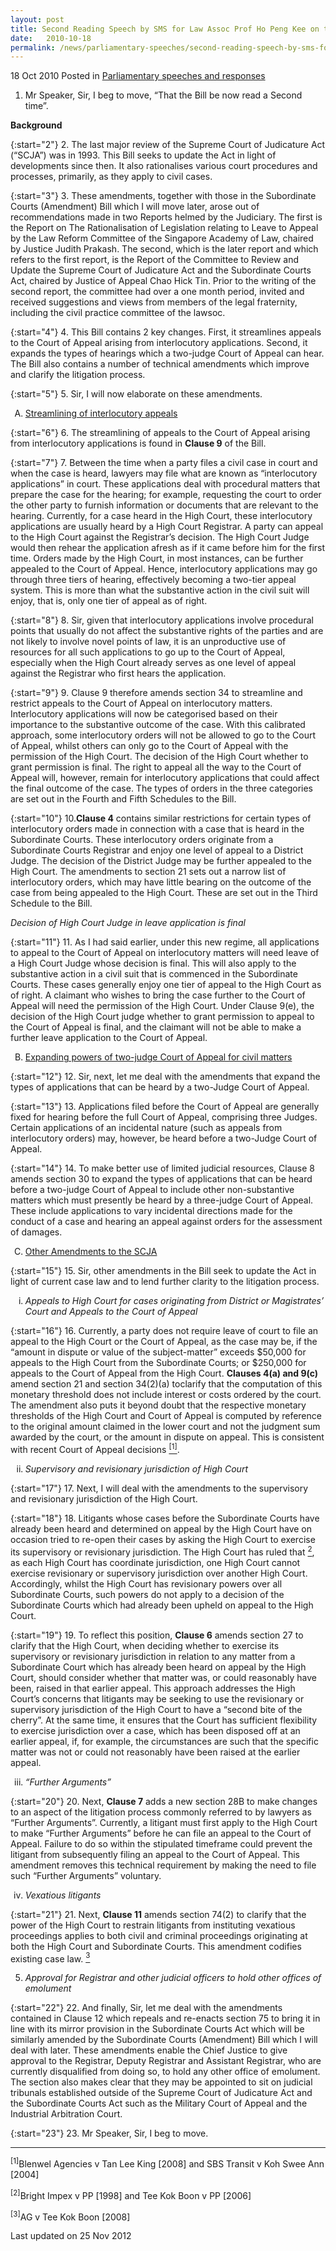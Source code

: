 ```yaml
---
layout: post
title: Second Reading Speech by SMS for Law Assoc Prof Ho Peng Kee on the Supreme Court of Judicature (Amendment) Bill
date:   2010-10-18
permalink: /news/parliamentary-speeches/second-reading-speech-by-sms-for-law-assoc-prof-ho-peng-kee-on-the-supreme-court-of-judicature
---
```


18 Oct 2010 Posted in [Parliamentary speeches and responses](/news/parliamentary-speeches) 

1. Mr Speaker, Sir, I beg to move, “That the Bill be now read a Second time”.

**Background**

{:start="2"}
2. The last major review of the Supreme Court of Judicature Act (“SCJA”) was in 1993. This Bill seeks to update the Act in light of developments since then. It also rationalises various court procedures and processes, primarily, as they apply to civil cases.

{:start="3"}
3. These amendments, together with those in the Subordinate Courts (Amendment) Bill which I will move later, arose out of recommendations made in two Reports helmed by the Judiciary. The first is the Report on The Rationalisation of Legislation relating to Leave to Appeal by the Law Reform Committee of the Singapore Academy of Law, chaired by Justice Judith Prakash. The second, which is the later report and which refers to the first report, is the Report of the Committee to Review and Update the Supreme Court of Judicature Act and the Subordinate Courts Act, chaired by Justice of Appeal Chao Hick Tin. Prior to the writing of the second report, the committee had over a one month period, invited and received suggestions and views from members of the legal fraternity, including the civil practice committee of the lawsoc.

{:start="4"}
4. This Bill contains 2 key changes. First, it streamlines appeals to the Court of Appeal arising from interlocutory applications. Second, it expands the types of hearings which a two-judge Court of Appeal can hear. The Bill also contains a number of technical amendments which improve and clarify the litigation process.

{:start="5"}
5. Sir, I will now elaborate on these amendments.

<ol style="list-style-type: upper-alpha">
<li><u>Streamlining of interlocutory appeals</u></li>
</ol>


{:start="6"}
6. The streamlining of appeals to the Court of Appeal arising from interlocutory applications is found in **Clause 9** of the Bill.

{:start="7"}
7. Between the time when a party files a civil case in court and when the case is heard, lawyers may file what are known as “interlocutory applications” in court. These applications deal with procedural matters that prepare the case for the hearing; for example, requesting the court to order the other party to furnish information or documents that are relevant to the hearing. Currently, for a case heard in the High Court, these interlocutory applications are usually heard by a High Court Registrar. A party can appeal to the High Court against the Registrar’s decision. The High Court Judge would then rehear the application afresh as if it came before him for the first time. Orders made by the High Court, in most instances, can be further appealed to the Court of Appeal. Hence, interlocutory applications may go through three tiers of hearing, effectively becoming a two-tier appeal system. This is more than what the substantive action in the civil suit will enjoy, that is, only one tier of appeal as of right.

{:start="8"}
8. Sir, given that interlocutory applications involve procedural points that usually do not affect the substantive rights of the parties and are not likely to involve novel points of law, it is an unproductive use of resources for all such applications to go up to the Court of Appeal, especially when the High Court already serves as one level of appeal against the Registrar who first hears the application.

{:start="9"}
9. Clause 9 therefore amends section 34 to streamline and restrict appeals to the Court of Appeal on interlocutory matters. Interlocutory applications will now be categorised based on their importance to the substantive outcome of the case. With this calibrated approach, some interlocutory orders will not be allowed to go to the Court of Appeal, whilst others can only go to the Court of Appeal with the permission of the High Court. The decision of the High Court whether to grant permission is final. The right to appeal all the way to the Court of Appeal will, however, remain for interlocutory applications that could affect the final outcome of the case. The types of orders in the three categories are set out in the Fourth and Fifth Schedules to the Bill. 

{:start="10"}
10.**Clause 4** contains similar restrictions for certain types of interlocutory orders made in connection with a case that is heard in the Subordinate Courts. These interlocutory orders originate from a Subordinate Courts Registrar and enjoy one level of appeal to a District Judge. The decision of the District Judge may be further appealed to the High Court. The amendments to section 21 sets out a narrow list of interlocutory orders, which may have little bearing on the outcome of the case from being appealed to the High Court.  These are set out in the Third Schedule to the Bill.

*Decision of High Court Judge in leave application is final*

{:start="11"}
11. As I had said earlier, under this new regime, all applications to appeal to the Court of Appeal on interlocutory matters will need leave of a High Court Judge whose decision is final. This will also apply to the substantive action in a civil suit that is commenced in the Subordinate Courts. These cases generally enjoy one tier of appeal to the High Court as of right. A claimant who wishes to bring the case further to the Court of Appeal will need the permission of the High Court. Under Clause 9(e), the decision of the High Court judge whether to grant permission to appeal to the Court of Appeal is final, and the claimant will not be able to make a further leave application to the Court of Appeal.



<ol start="2" style="list-style-type: upper-alpha">
<li><u> Expanding powers of two-judge Court of Appeal for civil matters</u></li>
</ol>

{:start="12"}
12. Sir, next, let me deal with the amendments that expand the types of applications that can be heard by a two-Judge Court of Appeal.

{:start="13"}
13. Applications filed before the Court of Appeal are generally fixed for hearing before the full Court of Appeal, comprising three Judges. Certain applications of an incidental nature (such as appeals from interlocutory orders) may, however, be heard before a two-Judge Court of Appeal.

{:start="14"}
14. To make better use of limited judicial resources, Clause 8 amends section 30 to expand the types of applications that can be heard before a two-judge Court of Appeal to include other non-substantive matters which must presently be heard by a three-judge Court of Appeal. These include applications to vary incidental directions made for the conduct of a case and hearing an appeal against orders for the assessment of damages.


<ol start="3" style="list-style-type: upper-alpha">
<li><u>Other Amendments to the SCJA</u></li>
</ol>

{:start="15"}
15. Sir, other amendments in the Bill seek to update the Act in light of current case law and to lend further clarity to the litigation process.


<ol style="list-style-type: lower-roman">
<li><i>Appeals to High Court for cases originating from District or Magistrates’ Court and Appeals to the Court of Appeal</i></li>
</ol>


{:start="16"}
16. Currently, a party does not require leave of court to file an appeal to the High Court or the Court of Appeal, as the case may be, if the “amount in dispute or value of the subject-matter” exceeds $50,000 for appeals to the High Court from the Subordinate Courts; or $250,000 for appeals to the Court of Appeal from the High Court. **Clauses 4(a) and 9(c)** amend section 21 and section 34(2)(a) toclarify that the computation of this monetary threshold does not include interest or costs ordered by the court. The amendment also puts it beyond doubt that the respective monetary thresholds of the High Court and Court of Appeal is computed by reference to the original amount claimed in the lower court and not the judgment sum awarded by the court, or the amount in dispute on appeal. This is consistent with recent Court of Appeal decisions <a href="#fn1"><sup>[1]</sup></a>.

<ol start="2" style="list-style-type: lower-roman">
<li><i>Supervisory and revisionary jurisdiction of High Court</i></li>
</ol>

{:start="17"}
17. Next, I will deal with the amendments to the supervisory and revisionary jurisdiction of the High Court.

{:start="18"}
18. Litigants whose cases before the Subordinate Courts have already been heard and determined on appeal by the High Court have on occasion tried to re-open their cases by asking the High Court to exercise its supervisory or revisionary jurisdiction. The High Court has ruled that <a href="#fn2"><sup>2</sup></a>, as each High Court has coordinate jurisdiction, one High Court cannot exercise revisionary or supervisory jurisdiction over another High Court. Accordingly, whilst the High Court has revisionary powers over all Subordinate Courts, such powers do not apply to a decision of the Subordinate Courts which had already been upheld on appeal to the High Court.

{:start="19"}
19. To reflect this position, **Clause 6** amends section 27 to clarify that the High Court, when deciding whether to exercise its supervisory or revisionary jurisdiction in relation to any matter from a Subordinate Court which has already been heard on appeal by the High Court, should consider whether that matter was, or could reasonably have been, raised in that earlier appeal. This approach addresses the High Court’s concerns that litigants may be seeking to use the revisionary or supervisory jurisdiction of the High Court to have a “second bite of the cherry”. At the same time, it ensures that the Court has sufficient flexibility to exercise jurisdiction over a case,  which has been disposed off at an earlier appeal, if, for example, the circumstances are such that the specific matter was not or could not reasonably have been raised at the earlier appeal.

<ol start="3" style="list-style-type: lower-roman">
<li><i> “Further Arguments” </i></li>
</ol>

{:start="20"}
20. Next, **Clause 7** adds a new section 28B to make changes to an aspect of the litigation process commonly referred to by lawyers as “Further Arguments”. Currently, a litigant must first apply to the High Court to make “Further Arguments” before he can file an appeal to the Court of Appeal. Failure to do so within the stipulated timeframe could prevent the litigant from subsequently filing an appeal to the Court of Appeal. This amendment removes this technical requirement by making the need to file such “Further Arguments” voluntary.


<ol start="4" style="list-style-type: lower-roman">
<li><i>Vexatious litigants</i></li>
</ol>

{:start="21"}
21. Next, **Clause 11** amends section 74(2) to clarify that the power of the High Court to restrain litigants from instituting vexatious proceedings applies to both civil and criminal proceedings originating at both the High Court and Subordinate Courts. This amendment codifies existing case law. <a href="#fn3"><sup>3</sup></a>

<ol start="5">
<li><i>Approval for Registrar and other judicial officers to hold other offices of emolument  </i></li>
</ol>


{:start="22"}
22. And finally, Sir, let me deal with the amendments contained in Clause 12 which repeals and re-enacts section 75 to bring it in line with its mirror provision in the Subordinate Courts Act which will be similarly amended by the Subordinate Courts (Amendment) Bill which I will deal with later. These amendments enable the Chief Justice to give approval to the Registrar, Deputy Registrar and Assistant Registrar, who are currently disqualified from doing so, to hold any other office of emolument. The section also makes clear that they may be appointed to sit on judicial tribunals established outside of the Supreme Court of Judicature Act and the Subordinate Courts Act such as the Military Court of Appeal and the Industrial Arbitration Court.

{:start="23"}
23. Mr Speaker, Sir, I beg to move.


---
<p id="fn1"><sup>[1]</sup>Blenwel Agencies v Tan Lee King [2008] and SBS Transit v Koh Swee Ann [2004]</p>
<p id="fn2"><sup>[2]</sup>Bright Impex v PP [1998] and Tee Kok Boon v PP [2006] </p>
<p id="fn3"><sup>[3]</sup>AG v Tee Kok Boon [2008] </p>


<p class="right-side-updated">Last updated on 25 Nov 2012</p> 
